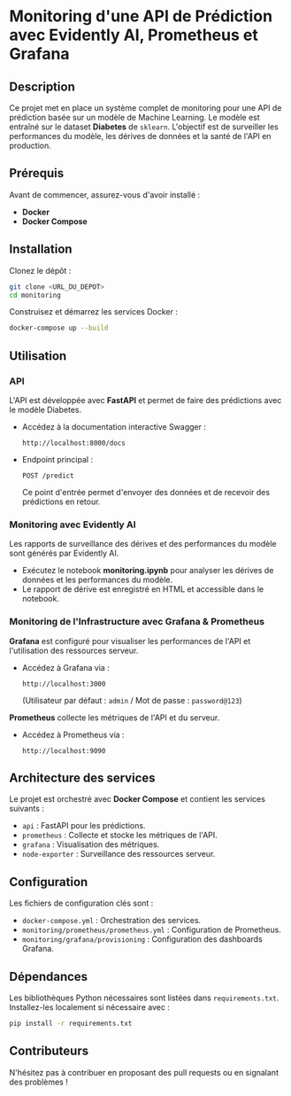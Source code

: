 # Monitoring d'une API de Prédiction avec Evidently AI, Prometheus et Grafana

## Description
Ce projet met en place un système complet de monitoring pour une API de prédiction basée sur un modèle de Machine Learning. Le modèle est entraîné sur le dataset **Diabetes** de `sklearn`. L'objectif est de surveiller les performances du modèle, les dérives de données et la santé de l'API en production.

## Prérequis
Avant de commencer, assurez-vous d'avoir installé :
- **Docker**
- **Docker Compose**

## Installation

Clonez le dépôt :
```bash
git clone <URL_DU_DEPOT>
cd monitoring
```

Construisez et démarrez les services Docker :
```bash
docker-compose up --build
```

## Utilisation
### API
L'API est développée avec **FastAPI** et permet de faire des prédictions avec le modèle Diabetes.

- Accédez à la documentation interactive Swagger :
  ```
  http://localhost:8000/docs
  ```
- Endpoint principal :
  ```
  POST /predict
  ```
  Ce point d'entrée permet d'envoyer des données et de recevoir des prédictions en retour.

### Monitoring avec Evidently AI
Les rapports de surveillance des dérives et des performances du modèle sont générés par Evidently AI.

- Exécutez le notebook **monitoring.ipynb** pour analyser les dérives de données et les performances du modèle.
- Le rapport de dérive est enregistré en HTML et accessible dans le notebook.

### Monitoring de l'Infrastructure avec Grafana & Prometheus

**Grafana** est configuré pour visualiser les performances de l'API et l'utilisation des ressources serveur.
- Accédez à Grafana via :
  ```
  http://localhost:3000
  ```
  (Utilisateur par défaut : `admin` / Mot de passe : `password@123`)

**Prometheus** collecte les métriques de l'API et du serveur.
- Accédez à Prometheus via :
  ```
  http://localhost:9090
  ```

## Architecture des services
Le projet est orchestré avec **Docker Compose** et contient les services suivants :
- `api` : FastAPI pour les prédictions.
- `prometheus` : Collecte et stocke les métriques de l'API.
- `grafana` : Visualisation des métriques.
- `node-exporter` : Surveillance des ressources serveur.

## Configuration
Les fichiers de configuration clés sont :
- `docker-compose.yml` : Orchestration des services.
- `monitoring/prometheus/prometheus.yml` : Configuration de Prometheus.
- `monitoring/grafana/provisioning` : Configuration des dashboards Grafana.

## Dépendances
Les bibliothèques Python nécessaires sont listées dans `requirements.txt`.
Installez-les localement si nécessaire avec :
```bash
pip install -r requirements.txt
```

## Contributeurs
N'hésitez pas à contribuer en proposant des pull requests ou en signalant des problèmes !


